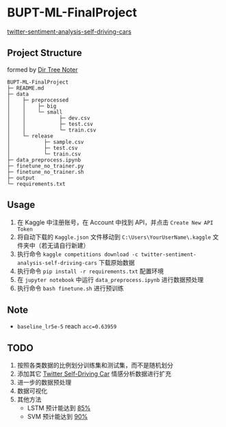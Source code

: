 # BUPT-ML-FinalProject
[twitter-sentiment-analysis-self-driving-cars](https://www.kaggle.com/competitions/twitter-sentiment-analysis-self-driving-cars)

## Project Structure
formed by [Dir Tree Noter](http://dir.yardtea.cc/)
```
BUPT-ML-FinalProject
├─ README.md
├─ data
│    ├─ preprocessed
│    │    ├─ big
│    │    └─ small
│    │           ├─ dev.csv
│    │           ├─ test.csv
│    │           └─ train.csv
│    └─ release
│           ├─ sample.csv
│           ├─ test.csv
│           └─ train.csv
├─ data_preprocess.ipynb
├─ finetune_no_trainer.py
├─ finetune_no_trainer.sh
├─ output
└─ requirements.txt
```

## Usage
1. 在 Kaggle 中注册账号，在 Account 中找到 API，并点击 `Create New API Token`
2. 将自动下载的 `Kaggle.json` 文件移动到 `C:\Users\YourUserName\.kaggle` 文件夹中（若无请自行新建）
3. 执行命令 `kaggle competitions download -c twitter-sentiment-analysis-self-driving-cars` 下载原始数据
4. 执行命令 `pip install -r requirements.txt` 配置环境
5. 在 `jupyter notebook` 中运行 `data_preprocess.ipynb` 进行数据预处理
6. 执行命令 `bash finetune.sh` 进行预训练


## Note
- `baseline_lr5e-5` reach `acc=0.63959`


## TODO
1. 按照各类数据的比例划分训练集和测试集，而不是随机划分
2. 添加其它 [Twitter Self-Driving Car](https://data.world/crowdflower/sentiment-self-driving-cars) 情感分析数据进行扩充
3. 进一步的数据预处理
4. 数据可视化
5. 其他方法
    - LSTM 预计能达到 [85%](https://link.springer.com/chapter/10.1007/978-981-15-5113-0_40)
    - SVM 预计能达到 [90%](https://core.ac.uk/download/pdf/144738815.pdf)
